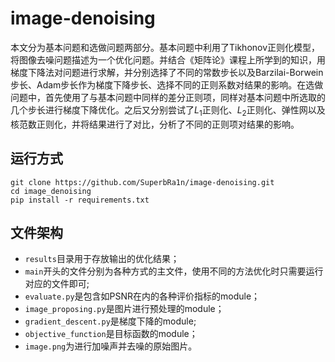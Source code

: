 # image-denoising

本文分为基本问题和选做问题两部分。基本问题中利用了Tikhonov正则化模型，将图像去噪问题描述为⼀个优化问题。并结合《矩阵论》课程上所学到的知识，用梯度下降法对问题进行求解，并分别选择了不同的常数步长以及Barzilai-Borwein步长、Adam步长作为梯度下降步长、选择不同的正则系数对结果的影响。在选做问题中，首先使用了与基本问题中同样的差分正则项，同样对基本问题中所选取的几个步长进行梯度下降优化。之后又分别尝试了$L_1$正则化、$L_2$正则化、弹性网以及核范数正则化，并将结果进行了对比，分析了不同的正则项对结果的影响。

## 运行方式
```shell
git clone https://github.com/SuperbRa1n/image-denoising.git
cd image_denoising
pip install -r requirements.txt
```

## 文件架构
* `results`目录用于存放输出的优化结果；
* `main`开头的文件分别为各种方式的主文件，使用不同的方法优化时只需要运行对应的文件即可;
* `evaluate.py`是包含如PSNR在内的各种评价指标的module；
* `image_proposing.py`是图片进行预处理的module；
* `gradient_descent.py`是梯度下降的module;
* `objective_function`是目标函数的module；
* `image.png`为进行加噪声并去噪的原始图片。